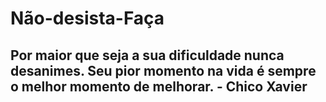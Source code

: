# Não-desista-Faça

## Por maior que seja a sua dificuldade nunca desanimes. Seu pior momento na vida é sempre o melhor momento de melhorar. - Chico Xavier
